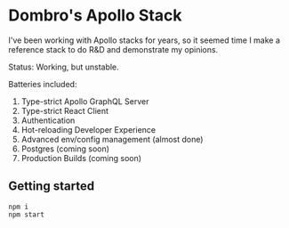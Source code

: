 # Dombro's Apollo Stack

I've been working with Apollo stacks for years, so it seemed time I make a reference stack to do R&D and demonstrate my opinions.

Status: Working, but unstable.

Batteries included:
1. Type-strict Apollo GraphQL Server
2. Type-strict React Client
3. Authentication
4. Hot-reloading Developer Experience
5. Advanced env/config management (almost done)
6. Postgres (coming soon)
7. Production Builds (coming soon)

## Getting started

```shell script
npm i
npm start
```

